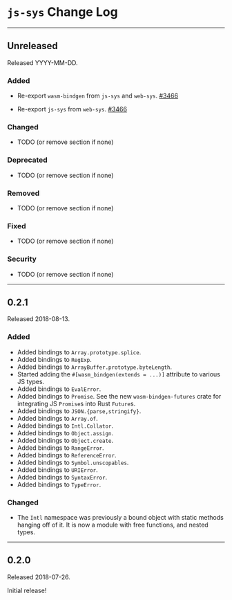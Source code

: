 # `js-sys` Change Log

--------------------------------------------------------------------------------

## Unreleased

Released YYYY-MM-DD.

### Added

* Re-export `wasm-bindgen` from `js-sys` and `web-sys`.
  [#3466](https://github.com/rustwasm/wasm-bindgen/pull/3466)

* Re-export `js-sys` from `web-sys`.
  [#3466](https://github.com/rustwasm/wasm-bindgen/pull/3466)

### Changed

* TODO (or remove section if none)

### Deprecated

* TODO (or remove section if none)

### Removed

* TODO (or remove section if none)

### Fixed

* TODO (or remove section if none)

### Security

* TODO (or remove section if none)

--------------------------------------------------------------------------------

## 0.2.1

Released 2018-08-13.

### Added

* Added bindings to `Array.prototype.splice`.
* Added bindings to `RegExp`.
* Added bindings to `ArrayBuffer.prototype.byteLength`.
* Started adding the `#[wasm_bindgen(extends = ...)]` attribute to various JS
  types.
* Added bindings to `EvalError`.
* Added bindings to `Promise`. See the new `wasm-bindgen-futures` crate for
  integrating JS `Promise`s into Rust `Future`s.
* Added bindings to `JSON.{parse,stringify}`.
* Added bindings to `Array.of`.
* Added bindings to `Intl.Collator`.
* Added bindings to `Object.assign`.
* Added bindings to `Object.create`.
* Added bindings to `RangeError`.
* Added bindings to `ReferenceError`.
* Added bindings to `Symbol.unscopables`.
* Added bindings to `URIError`.
* Added bindings to `SyntaxError`.
* Added bindings to `TypeError`.

### Changed

* The `Intl` namespace was previously a bound object with static methods hanging
  off of it. It is now a module with free functions, and nested types.

--------------------------------------------------------------------------------

## 0.2.0

Released 2018-07-26.

Initial release!
